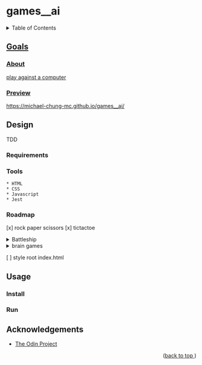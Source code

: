 # games__ai
<a name="readme-top"></a>
<details>
    <summary>Table of Contents</summary>
    <ol>
        <li><a href="#goals">Goals</a>
            <ul>
                <li><a href="#about">About</li>
                <li><a href="#preview">Preview</li>
            </ul>
        </li>
        <li><a href="#design">Design</li>
          <ul>
            <li><a href="#requirements">Tools</li>
            <li><a href="#tools">Tools</li>
            <li><a href="#roadmap">Roadmap</li>
          </ul>
        </li>
        <li><a href="#usage">Usage</a>
            <ul>
                <li><a href="#install">Install</li>
                <li><a href="#run">Run</li>
            </ul>
        </li>
        <li><a href="#acknowledgements">Acknowledgements</li>
    </ol>
</details>

## Goals
### About
play against a computer
### Preview
https://michael-chung-mc.github.io/games__ai/
## Design
TDD
### Requirements
### Tools
    * HTML
    * CSS
    * Javascript
    * Jest
### Roadmap
[x] rock paper scissors
[x] tictactoe
<details>
<summary>Battleship</summary>

- [ ] Battleship
    - [x] Ship factory function.
        - [x] length, health, sunk
        - [x] hit() = health-=1
        - [x] isSunk()
    - [x] Gameboard
        - [x]ship placement
        - [x] receiveAttack(coordinates) either hits a ship or misses the shot
        - [x] keep track of missed attacks so they can display them properly
        - [x] report whether or not all of their ships have been sunk
    - [X] Player.
        - [X] can take turns playing the game by attacking opposing Gameboard
        - [X] simple ai makes random plays but avoids hitting the same spot twice
    - [X] User Interface = DOM interaction
    - [ ] Create the main game loop
        - [X] The game loop should set up a new game by creating Players and Gameboards. For now just populate each Gameboard with predetermined coordinates. You can implement a system for allowing players to place their ships later.
        - [ ] We’ll leave the HTML implementation up to you for now, but you should display both the player’s boards and render them using information from the Gameboard class.
            - [ ] You need methods to render the gameboards and to take user input for attacking. For attacks, let the user click on a coordinate in the enemy Gameboard.
        - [ ] The game loop should step through the game turn by turn using only methods from other objects. If at any point you are tempted to write a new function inside the game loop, step back and figure out which class or module that function should belong to.
        - [ ] Create conditions so that the game ends once one player’s ships have all been sunk. This function is appropriate for the Game module.
    - [ ] Finish it up
        - [ ] There are several options available for letting users place their ships. You can let them type coordinates for each ship, or investigate implementing drag and drop.
        - [ ] You can polish the intelligence of the computer player by having it try adjacent slots after getting a ‘hit’.
        - [ ] Optionally, create a 2 player option that lets users take turns by passing the device back and forth. If you’re going to go this route, make sure the game is playable on a mobile screen and implement a ‘pass device’ screen so that players don’t see each others boards!
</details>

<details>
<summary>brain games</summary>

- [x] arithmetic speed drill mvp
    - [x] addition questions
    - [x] subtraction questions
    - [x] multiplication questions
    - [x] division questions
    - [x] decimal place arithmetic
    - [x] fractional multiplication
    - [x] fractional division
    - [ ] timer
    - [ ] history tracking of questions & times to gauge ability
- [ ] memory card game mvp
    - [ ] display cards
    - [ ] track score
    - [ ] track best score
- [ ] database storage
- [ ] analyze of results to offer insight for growth

</details>

[ ] style root index.html
## Usage
### Install
### Run
## Acknowledgements
* [The Odin Project](https://www.theodinproject.com/)
<p align="right">(<a href="#readme-top">back to top </a>)</p>
